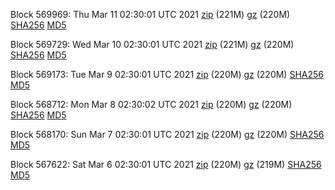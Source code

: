 Block 569969: Thu Mar 11 02:30:01 UTC 2021 [zip](https://files.01coin.io/mainnet/2021-03-11/bootstrap.dat.zip) (221M) [gz](https://files.01coin.io/mainnet/2021-03-11/bootstrap.dat.tar.gz) (220M) [SHA256](https://files.01coin.io/mainnet/2021-03-11/sha256.txt) [MD5](https://files.01coin.io/mainnet/2021-03-11/md5.txt)

Block 569729: Wed Mar 10 02:30:01 UTC 2021 [zip](https://files.01coin.io/mainnet/2021-03-10/bootstrap.dat.zip) (221M) [gz](https://files.01coin.io/mainnet/2021-03-10/bootstrap.dat.tar.gz) (220M) [SHA256](https://files.01coin.io/mainnet/2021-03-10/sha256.txt) [MD5](https://files.01coin.io/mainnet/2021-03-10/md5.txt)

Block 569173: Tue Mar  9 02:30:01 UTC 2021 [zip](https://files.01coin.io/mainnet/2021-03-09/bootstrap.dat.zip) (220M) [gz](https://files.01coin.io/mainnet/2021-03-09/bootstrap.dat.tar.gz) (220M) [SHA256](https://files.01coin.io/mainnet/2021-03-09/sha256.txt) [MD5](https://files.01coin.io/mainnet/2021-03-09/md5.txt)

Block 568712: Mon Mar  8 02:30:02 UTC 2021 [zip](https://files.01coin.io/mainnet/2021-03-08/bootstrap.dat.zip) (220M) [gz](https://files.01coin.io/mainnet/2021-03-08/bootstrap.dat.tar.gz) (220M) [SHA256](https://files.01coin.io/mainnet/2021-03-08/sha256.txt) [MD5](https://files.01coin.io/mainnet/2021-03-08/md5.txt)

Block 568170: Sun Mar  7 02:30:01 UTC 2021 [zip](https://files.01coin.io/mainnet/2021-03-07/bootstrap.dat.zip) (220M) [gz](https://files.01coin.io/mainnet/2021-03-07/bootstrap.dat.tar.gz) (220M) [SHA256](https://files.01coin.io/mainnet/2021-03-07/sha256.txt) [MD5](https://files.01coin.io/mainnet/2021-03-07/md5.txt)

Block 567622: Sat Mar  6 02:30:01 UTC 2021 [zip](https://files.01coin.io/mainnet/2021-03-06/bootstrap.dat.zip) (220M) [gz](https://files.01coin.io/mainnet/2021-03-06/bootstrap.dat.tar.gz) (219M) [SHA256](https://files.01coin.io/mainnet/2021-03-06/sha256.txt) [MD5](https://files.01coin.io/mainnet/2021-03-06/md5.txt)
